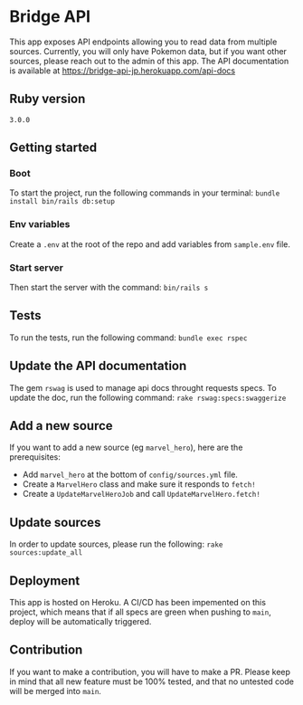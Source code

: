 # Bridge API
This app exposes API endpoints allowing you to read data from multiple sources.
Currently, you will only have Pokemon data, but if you want other sources, please reach out to the admin of this app.
The API documentation is available at https://bridge-api-jp.herokuapp.com/api-docs

## Ruby version
`3.0.0`

## Getting started
### Boot
To start the project, run the following commands in your terminal:
`
bundle install
bin/rails db:setup
`
### Env variables
Create a `.env` at the root of the repo and add variables from `sample.env` file.

### Start server
Then start the server with the command:
`bin/rails s`

## Tests
To run the tests, run the following command:
`bundle exec rspec`

## Update the API documentation
The gem `rswag` is used to manage api docs throught requests specs. To update the doc, run the following command:
`rake rswag:specs:swaggerize`

## Add a new source
If you want to add a new source (eg `marvel_hero`), here are the prerequisites:
 - Add `marvel_hero` at the bottom of `config/sources.yml` file.
 - Create a `MarvelHero` class and make sure it responds to `fetch!`
 - Create a `UpdateMarvelHeroJob` and call `UpdateMarvelHero.fetch!`

## Update sources
In order to update sources, please run the following:
`rake sources:update_all`

## Deployment
This app is hosted on Heroku. A CI/CD has been impemented on this project, which means that if all specs are green when pushing to `main`, deploy will be automatically triggered.

## Contribution
If you want to make a contribution, you will have to make a PR. Please keep in mind that all new feature must be 100% tested, and that no untested code will be merged into `main`.
